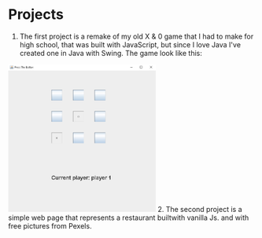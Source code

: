 # Projects
1. The first project is a remake of my old X & 0 game that I had to make for high school, that was built with JavaScript, but since I love Java I've created one in Java with Swing. 
The game look like this: 
<img src="/images/xandzero.png" style="width:300px;height:300px">
2. The second project is a simple web page that represents a restaurant builtwith vanilla Js. and with free pictures from Pexels.
